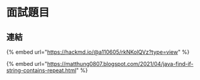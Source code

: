 # 面試題目

## 連結

{% embed url="https://hackmd.io/@a110605/rkNKolQVz?type=view" %}

{% embed url="https://matthung0807.blogspot.com/2021/04/java-find-if-string-contains-repeat.html" %}




